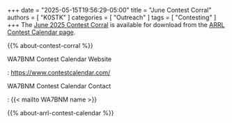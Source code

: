 +++
date = "2025-05-15T19:56:29-05:00"
title = "June Contest Corral"
authors = [ "K0STK" ]
categories = [ "Outreach" ]
tags = [ "Contesting" ]
+++
The
[June 2025 Contest Corral](https://www.arrl.org/files/file/Contest%20Corral/2025/June%202025%20Corral.pdf)
is available for download from the
[ARRL Contest Calendar page](https://www.arrl.org/contest-calendar).

<!--more-->

{{% about-contest-corral %}}

WA7BNM Contest Calendar Website

: https://www.contestcalendar.com/

WA7BNM Contest Calendar Contact

: {{< mailto WA7BNM name >}}

{{% about-arrl-contest-calendar %}}
